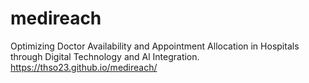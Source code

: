 # medireach
Optimizing Doctor Availability and Appointment Allocation in Hospitals through Digital Technology and Al Integration.
https://thso23.github.io/medireach/
